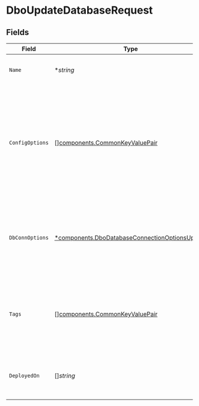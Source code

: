 # DboUpdateDatabaseRequest


## Fields

| Field                                                                                                                                                                  | Type                                                                                                                                                                   | Required                                                                                                                                                               | Description                                                                                                                                                            |
| ---------------------------------------------------------------------------------------------------------------------------------------------------------------------- | ---------------------------------------------------------------------------------------------------------------------------------------------------------------------- | ---------------------------------------------------------------------------------------------------------------------------------------------------------------------- | ---------------------------------------------------------------------------------------------------------------------------------------------------------------------- |
| `Name`                                                                                                                                                                 | **string*                                                                                                                                                              | :heavy_minus_sign:                                                                                                                                                     | Name for the observed database entity                                                                                                                                  |
| `ConfigOptions`                                                                                                                                                        | [][components.CommonKeyValuePair](../../models/components/commonkeyvaluepair.md)                                                                                       | :heavy_minus_sign:                                                                                                                                                     | Optional advanced configuration options for plugins, e.g. disable-sampling set to true.<br/>An existing config option can be removed by setting its value to empty string. |
| `DbConnOptions`                                                                                                                                                        | [*components.DboDatabaseConnectionOptionsUpdate](../../models/components/dbodatabaseconnectionoptionsupdate.md)                                                        | :heavy_minus_sign:                                                                                                                                                     | Options specifying how plugins connect to database server, authentication method change is not supported                                                               |
| `Tags`                                                                                                                                                                 | [][components.CommonKeyValuePair](../../models/components/commonkeyvaluepair.md)                                                                                       | :heavy_minus_sign:                                                                                                                                                     | Tags for observed database entity.<br/>An existing tag can be removed by setting its value to empty string.                                                            |
| `DeployedOn`                                                                                                                                                           | []*string*                                                                                                                                                             | :heavy_minus_sign:                                                                                                                                                     | Host entity/entities where database server is deployed on                                                                                                              |